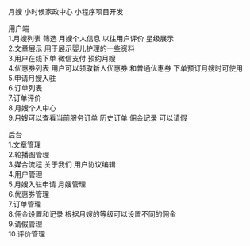 月嫂 小时候家政中心 小程序项目开发  

用户端   
1.月嫂列表 筛选 月嫂个人信息 以往用户评价 星级展示  
2.文章展示 用于展示婴儿护理的一些资料  
3.用户在线下单  微信支付  预约月嫂  
4.优惠券列表  用户可以领取新人优惠券 和普通优惠券 下单预订月嫂时可使用  
5.申请月嫂入驻  
6.订单列表  
7.订单评价  
8.月嫂个人中心  
9.月嫂可以查看当前服务订单 历史订单 佣金记录 可以请假  

后台  
1.文章管理   
2.轮播图管理  
3.媒合流程 关于我们 用户协议编辑  
4.用户管理   
5.月嫂入驻申请  月嫂管理  
6.优惠券管理  
7.订单管理  
8.佣金设置和记录  根据月嫂的等级可以设置不同的佣金  
9.请假管理  
10.评价管理  
